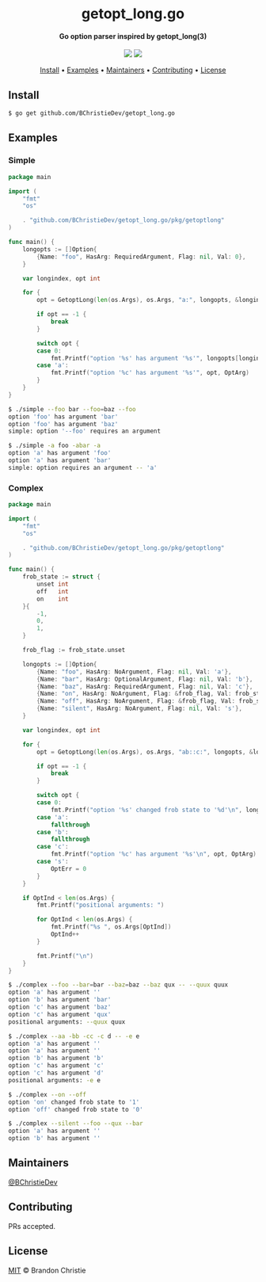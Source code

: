 <div align="center">
    <h1>getopt_long.go</h1>
    <h4>Go option parser inspired by getopt_long(3)</h4>
    <p>
        <a href="https://github.com/BChristieDev/getopt_long.go/actions/workflows/ci.yml"><img src="https://github.com/BChristieDev/getopt_long.go/actions/workflows/ci.yml/badge.svg"></a>
        <a href="https://pkg.go.dev/github.com/BChristieDev/getopt_long.go"><img src="https://pkg.go.dev/badge/github.com/BChristieDev/getopt_long.go.svg"></a>
    </p>
    <p>
        <a href="#install">Install</a> •
        <a href="#examples">Examples</a> •
        <a href="#maintainers">Maintainers</a> •
        <a href="#contributing">Contributing</a> •
        <a href="#license">License</a>
    </p>
</div>

## Install

```sh
$ go get github.com/BChristieDev/getopt_long.go
```

## Examples

### Simple

```go
package main

import (
	"fmt"
	"os"

	. "github.com/BChristieDev/getopt_long.go/pkg/getoptlong"
)

func main() {
	longopts := []Option{
		{Name: "foo", HasArg: RequiredArgument, Flag: nil, Val: 0},
	}

	var longindex, opt int

	for {
		opt = GetoptLong(len(os.Args), os.Args, "a:", longopts, &longindex)

		if opt == -1 {
			break
		}

		switch opt {
		case 0:
			fmt.Printf("option '%s' has argument '%s'", longopts[longindex].Name, OptArg)
		case 'a':
			fmt.Printf("option '%c' has argument '%s'", opt, OptArg)
		}
	}
}
```

```sh
$ ./simple --foo bar --foo=baz --foo
option 'foo' has argument 'bar'
option 'foo' has argument 'baz'
simple: option '--foo' requires an argument

$ ./simple -a foo -abar -a
option 'a' has argument 'foo'
option 'a' has argument 'bar'
simple: option requires an argument -- 'a'
```

### Complex

```go
package main

import (
	"fmt"
	"os"

	. "github.com/BChristieDev/getopt_long.go/pkg/getoptlong"
)

func main() {
	frob_state := struct {
		unset int
		off   int
		on    int
	}{
		-1,
		0,
		1,
	}

	frob_flag := frob_state.unset

	longopts := []Option{
		{Name: "foo", HasArg: NoArgument, Flag: nil, Val: 'a'},
		{Name: "bar", HasArg: OptionalArgument, Flag: nil, Val: 'b'},
		{Name: "baz", HasArg: RequiredArgument, Flag: nil, Val: 'c'},
		{Name: "on", HasArg: NoArgument, Flag: &frob_flag, Val: frob_state.on},
		{Name: "off", HasArg: NoArgument, Flag: &frob_flag, Val: frob_state.off},
		{Name: "silent", HasArg: NoArgument, Flag: nil, Val: 's'},
	}

	var longindex, opt int

	for {
		opt = GetoptLong(len(os.Args), os.Args, "ab::c:", longopts, &longindex)

		if opt == -1 {
			break
		}

		switch opt {
		case 0:
			fmt.Printf("option '%s' changed frob state to '%d'\n", longopts[longindex].Name, frob_flag)
		case 'a':
			fallthrough
		case 'b':
			fallthrough
		case 'c':
			fmt.Printf("option '%c' has argument '%s'\n", opt, OptArg)
		case 's':
			OptErr = 0
		}
	}

	if OptInd < len(os.Args) {
		fmt.Printf("positional arguments: ")

		for OptInd < len(os.Args) {
			fmt.Printf("%s ", os.Args[OptInd])
			OptInd++
		}

		fmt.Printf("\n")
	}
}
```

```sh
$ ./complex --foo --bar=bar --baz=baz --baz qux -- --quux quux
option 'a' has argument ''
option 'b' has argument 'bar'
option 'c' has argument 'baz'
option 'c' has argument 'qux'
positional arguments: --quux quux

$ ./complex --aa -bb -cc -c d -- -e e
option 'a' has argument ''
option 'a' has argument ''
option 'b' has argument 'b'
option 'c' has argument 'c'
option 'c' has argument 'd'
positional arguments: -e e

$ ./complex --on --off
option 'on' changed frob state to '1'
option 'off' changed frob state to '0'

$ ./complex --silent --foo --qux --bar
option 'a' has argument ''
option 'b' has argument ''
```

## Maintainers

[@BChristieDev](https://github.com/BChristieDev)

## Contributing

PRs accepted.

## License

[MIT](LICENSE) © Brandon Christie
